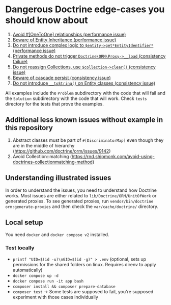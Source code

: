 # Dangerous Doctrine edge-cases you should know about

1. [Avoid #[OneToOne] relationships (performance issue)](src/OneToOneTriggersAdditionalQuery/README.md)
2. [Beware of Entity Inheritance (performance issue)](src/InheritanceCausesAdditionalQuery/README.md)
3. [Do not introduce complex logic to `$entity->get*EntityIdentifier*` (performance issue)](src/ComplexEntityIdentifier/README.md)
4. [Private methods do not trigger `Doctrine\ORM\Proxy->__load` (consistency failure)](src/PrivateMethodNotTriggeringProxyLoad/README.md)
5. [Do not reassign Collections, use `$collection->clear()` (consistency issue)](src/CollectionReassignment/README.md)
6. [Beware of cascade persist (consistency issue)](src/ManualPersistWithCascadeOnCollection/README.md)
7. [Do not introduce `__toString()` on Entity classes (consistency issue)](src/EntityToString/README.md)

All examples include the `Problem` subdirectory with the code that will fail and the `Solution` subdirectory with the code that will work.
Check `tests` directory for the tests that prove the examples.

## Additional less known issues without example in this repository
1. Abstract classes must be part of `#[DiscriminatorMap]` even though they are in the middle of hierarchy (https://github.com/doctrine/orm/issues/9142)
2. Avoid Collection::matching (https://rnd.shipmonk.com/avoid-using-doctrines-collectionmatching-method)

## Understanding illustrated issues
In order to understand the issues, you need to understand how Doctrine works. Most issues are either related to `lib/Doctrine/ORM/UnitOfWork` or generated proxies.
To see generated proxies, run `vendor/bin/doctrine orm:generate-proxies` and then check the `var/cache/doctrine/` directory.

## Local setup

You need `docker` and `docker compose v2` installed.

### Test locally

- `printf "UID=$(id -u)\nGID=$(id -g)" > .env` (optional, sets up permissions for the shared folders on linux. Requires direnv to apply automatically)
- `docker compose up -d`
- `docker compose run -it app bash`
- `composer install && composer prepare-database`
- `composer test` -> Some tests are supposed to fail, you're supposed experiment with those cases individually
